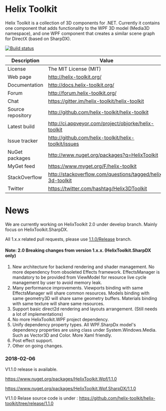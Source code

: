 Helix Toolkit
====

Helix Toolkit is a collection of 3D components for .NET. Currently it contains one component that adds functionality to the WPF 3D model (Media3D namespace), and one WPF component that creates a similar scene graph for DirectX (based on SharpDX).

[![Build status](https://ci.appveyor.com/api/projects/status/tmqafdk9p7o98gw7)](https://ci.appveyor.com/project/objorke/helix-toolkit)

Description         | Value
--------------------|-----------------------
License             | The MIT License (MIT)
Web page            | http://helix-toolkit.org/
Documentation       | http://docs.helix-toolkit.org/
Forum               | http://forum.helix-toolkit.org/
Chat                | https://gitter.im/helix-toolkit/helix-toolkit
Source repository   | http://github.com/helix-toolkit/helix-toolkit
Latest build        | http://ci.appveyor.com/project/objorke/helix-toolkit
Issue tracker       | http://github.com/helix-toolkit/helix-toolkit/issues
NuGet packages      | http://www.nuget.org/packages?q=HelixToolkit
MyGet feed          | https://www.myget.org/F/helix-toolkit
StackOverflow       | http://stackoverflow.com/questions/tagged/helix-3d-toolkit
Twitter             | https://twitter.com/hashtag/Helix3DToolkit

News
====
We are currently working on HelixToolkit 2.0 under develop branch. Mainly focus on HelixToolkit.SharpDX.

All 1.x.x related pull requests, please use [1.1.0/Release](https://github.com/helix-toolkit/helix-toolkit/tree/release/1.1.0) branch.

#### Note: 2.0 Breaking changes from version 1.x.x. (HelixToolkit.SharpDX only)
1. New architecture for backend rendering and shader management. No more dependency from obsoleted Effects framework. EffectsManager is mandatory to be provided from ViewModel for resource live cycle management by user to avoid memory leak.
2. Many performance improvements. Viewports binding with same EffectsManager will share common resources. Models binding with same geometry3D will share same geometry buffers. Materials binding with same texture will share same resources.
3. Support basic direct2d rendering and layouts arrangement. (Still needs a lot of implementations)
4. No more HelixToolkit.WPF project dependency.
5. Unify dependency property types. All WPF.SharpDx model's dependency properties are using class under System.Windows.Media. Such as Vector3D and Color. More Xaml friendly.
6. Post effect support.
7. Other on going changes.

### 2018-02-06

V1.1.0 release is available.

https://www.nuget.org/packages/HelixToolkit.Wpf/1.1.0

https://www.nuget.org/packages/HelixToolkit.Wpf.SharpDX/1.1.0

V1.1.0 Relase source code is under : https://github.com/helix-toolkit/helix-toolkit/tree/release/1.1.0
